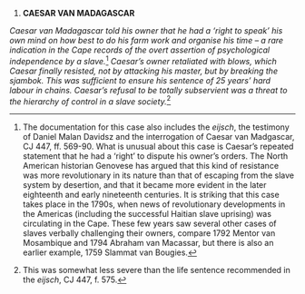 1.  **CAESAR VAN MADAGASCAR**

*Caesar van Madagascar told his owner that he had a ‘right to speak’ his
own mind on how best to do his farm work and organise his time – a rare
indication in the Cape records of the overt assertion of psychological
independence by a slave.*[^1] *Caesar’s owner retaliated with blows,
which Caesar finally resisted, not by attacking his master, but by
breaking the sjambok. This was sufficient to ensure his sentence of 25
years’ hard labour in chains. Caesar’s refusal to be totally subservient
was a threat to the hierarchy of control in a slave society.*[^2]

[^1]: The documentation for this case also includes the *eijsch*, the
    testimony of Daniel Malan Davidsz and the interrogation of Caesar
    van Madgascar, CJ 447, ff. 569-90. What is unusual about this case
    is Caesar’s repeated statement that he had a ‘right’ to dispute his
    owner’s orders. The North American historian Genovese has argued
    that this kind of resistance was more revolutionary in its nature
    than that of escaping from the slave system by desertion, and that
    it became more evident in the later eighteenth and early nineteenth
    centuries. It is striking that this case takes place in the 1790s,
    when news of revolutionary developments in the Americas (including
    the successful Haitian slave uprising) was circulating in the Cape.
    These few years saw several other cases of slaves verbally
    challenging their owners, compare 1792 Mentor van Mosambique and
    1794 Abraham van Macassar, but there is also an earlier example,
    1759 Slammat van Bougies.

[^2]: This was somewhat less severe than the life sentence recommended
    in the *eijsch*, CJ 447, f. 575.
